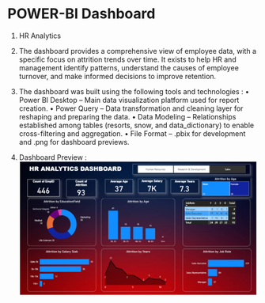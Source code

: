 # POWER-BI Dashboard
1. HR Analytics 

2. The dashboard provides a comprehensive view of employee data, with a specific focus on attrition trends over time. 
   It exists to help HR and management identify patterns, understand the causes of employee turnover, and make informed decisions to improve retention.

3. The dashboard was built using the following tools and technologies :
    • Power BI Desktop – Main data visualization platform used for report creation.
    • Power Query – Data transformation and cleaning layer for reshaping and preparing the data.
    • Data Modeling – Relationships established among tables (resorts, snow, and data_dictionary) to enable cross-filtering and aggregation.
    • File Format – .pbix for development and .png for dashboard previews.

4. Dashboard Preview :
![Dashboard Preview](https://github.com/Nishita494/HR-Analytics-Dashboard/blob/main/Snapshot%20of%20the%20Dashboard.PNG)

